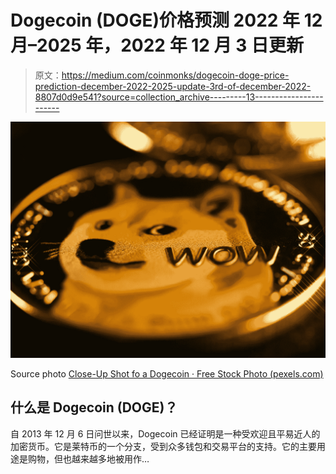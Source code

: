 # Dogecoin (DOGE)价格预测 2022 年 12 月–2025 年，2022 年 12 月 3 日更新

> 原文：<https://medium.com/coinmonks/dogecoin-doge-price-prediction-december-2022-2025-update-3rd-of-december-2022-8807d0d9e541?source=collection_archive---------13----------------------->

![](img/a82a242b306ed0703215d4397df24584.png)

Source photo [Close-Up Shot fo a Dogecoin · Free Stock Photo (pexels.com)](https://www.pexels.com/photo/close-up-shot-fo-a-dogecoin-7767500/)

## 什么是 Dogecoin (DOGE)？

自 2013 年 12 月 6 日问世以来，Dogecoin 已经证明是一种受欢迎且平易近人的加密货币。它是莱特币的一个分支，受到众多钱包和交易平台的支持。它的主要用途是购物，但也越来越多地被用作…